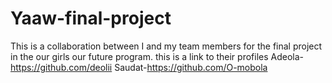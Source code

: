 # Yaaw-final-project
This is a collaboration between I and my team members for the final project in the our girls our future program.
this is a link to their profiles
Adeola- https://github.com/deolii
Saudat-https://github.com/O-mobola
